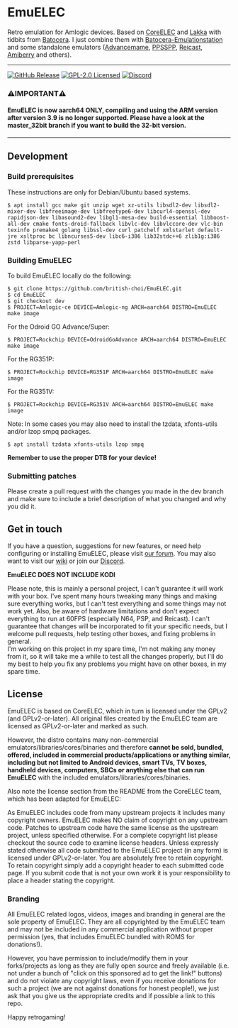 # EmuELEC  
Retro emulation for Amlogic devices.
Based on  [CoreELEC](https://github.com/CoreELEC/CoreELEC) and [Lakka](https://github.com/libretro/Lakka-LibreELEC) with tidbits from [Batocera](https://github.com/batocera-linux/batocera.linux). I just combine them with [Batocera-Emulationstation](https://github.com/batocera-linux/batocera-emulationstation) and some standalone emulators ([Advancemame](https://github.com/amadvance/advancemame), [PPSSPP](https://github.com/hrydgard/ppsspp), [Reicast](https://github.com/reicast/reicast-emulator), [Amiberry](https://github.com/midwan/amiberry) and others). 

---
[![GitHub Release](https://img.shields.io/github/release/british-choi/EmuELEC.svg)](https://github.com/british-choi/EmuELEC/releases/latest)
[![GPL-2.0 Licensed](https://shields.io/badge/license-GPL2-blue)](https://github.com/EmuELEC/EmuELEC/blob/master/licenses/GPL2.txt)
[![Discord](https://img.shields.io/badge/chat-on%20discord-7289da.svg?logo=discord)](https://discord.gg/cbgtJTu)

### ⚠️**IMPORTANT**⚠️
#### EmuELEC is now aarch64 ONLY, compiling and using the ARM version after version 3.9 is no longer supported. Please have a look at the master_32bit branch if you want to build the 32-bit version.

---
## Development

### Build prerequisites

These instructions are only for Debian/Ubuntu based systems.

```
$ apt install gcc make git unzip wget xz-utils libsdl2-dev libsdl2-mixer-dev libfreeimage-dev libfreetype6-dev libcurl4-openssl-dev rapidjson-dev libasound2-dev libgl1-mesa-dev build-essential libboost-all-dev cmake fonts-droid-fallback libvlc-dev libvlccore-dev vlc-bin texinfo premake4 golang libssl-dev curl patchelf xmlstarlet default-jre xsltproc bc libncurses5-dev libc6-i386 lib32stdc++6 zlib1g:i386 zstd libparse-yapp-perl
```

### Building EmuELEC
To build EmuELEC locally do the following:

```
$ git clone https://github.com/british-choi/EmuELEC.git
$ cd EmuELEC
$ git checkout dev
$ PROJECT=Amlogic-ce DEVICE=Amlogic-ng ARCH=aarch64 DISTRO=EmuELEC make image
```

For the Odroid GO Advance/Super:
```
$ PROJECT=Rockchip DEVICE=OdroidGoAdvance ARCH=aarch64 DISTRO=EmuELEC make image
```

For the RG351P:
```
$ PROJECT=Rockchip DEVICE=RG351P ARCH=aarch64 DISTRO=EmuELEC make image
```

For the RG351V:
```
$ PROJECT=Rockchip DEVICE=RG351V ARCH=aarch64 DISTRO=EmuELEC make image
```

Note: In some cases you may also need to install the tzdata, xfonts-utils and/or lzop smpq packages.
```
$ apt install tzdata xfonts-utils lzop smpq
```


**Remember to use the proper DTB for your device!**

### Submitting patches
Please create a pull request with the changes you made in the dev branch and make sure to include a brief description of what you changed and why you did it.

## Get in touch
If you have a question, suggestions for new features, or need help configuring or installing EmuELEC, please visit [our forum](https://emuelec.discourse.group/). You may also want to visit our [wiki](https://github.com/EmuELEC/EmuELEC/wiki) or join our [Discord](https://discord.gg/cbgtJTu).

**EmuELEC DOES NOT INCLUDE KODI**

Please note, this is mainly a personal project, I can't guarantee it will work with your box. I've spent many hours tweaking many things and making sure everything works, but I can't test everything and some things may not work yet. Also, be aware of hardware limitations and don't expect everything to run at 60FPS (especially N64, PSP, and Reicast). I can't guarantee that changes will be incorporated to fit your specific needs, but I welcome pull requests, help testing other boxes, and fixing problems in general.  
I'm working on this project in my spare time, I'm not making any money from it, so it will take me a while to test all the changes properly, but I'll do my best to help you fix any problems you might have on other boxes, in my spare time.

## License

EmuELEC is based on CoreELEC, which in turn is licensed under the GPLv2 (and GPLv2-or-later). All original files created by the EmuELEC team are licensed as GPLv2-or-later and marked as such.

However, the distro contains many non-commercial emulators/libraries/cores/binaries and therefore **cannot be sold, bundled, offered, included in commercial products/applications or anything similar, including but not limited to Android devices, smart TVs, TV boxes, handheld devices, computers, SBCs or anything else that can run EmuELEC** with the included emulators/libraries/cores/binaries.

Also note the license section from the README from the CoreELEC team, which has been adapted for EmuELEC:

As EmuELEC includes code from many upstream projects it includes many copyright owners. EmuELEC makes NO claim of copyright on any upstream code. Patches to upstream code have the same license as the upstream project, unless specified otherwise. For a complete copyright list please checkout the source code to examine license headers. Unless expressly stated otherwise all code submitted to the EmuELEC project (in any form) is licensed under GPLv2-or-later. You are absolutely free to retain copyright. To retain copyright simply add a copyright header to each submitted code page. If you submit code that is not your own work it is your responsibility to place a header stating the copyright.

### Branding

All EmuELEC related logos, videos, images and branding in general are the sole property of EmuELEC. They are all copyrighted by the EmuELEC team and may not be included in any commercial application without proper permission (yes, that includes EmuELEC bundled with ROMS for donations!).

However, you have permission to include/modify them in your forks/projects as long as they are fully open source and freely available (i.e. not under a bunch of "click on this sponsored ad to get the link!" buttons) and do not violate any copyright laws, even if you receive donations for such a project (we are not against donations for honest people!), we just ask that you give us the appropriate credits and if possible a link to this repo.

Happy retrogaming!
